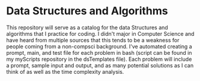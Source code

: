 # Data Structures and Algorithms

This repository will serve as a catalog for the data Structures and algorithms 
that I practice for coding. I didn't major in Computer Science and have heard from
multiple sources that this tends to be a weakness for people coming from a non-compsci
background. I've automated creating a prompt, main, and test file
for each problem in bash (script can be found in my myScripts repository in the 
dsTemplates file). Each problem will include a prompt, sample input and output, 
and as many potential solutions as I can think of as well as the time complexity 
analysis. 

